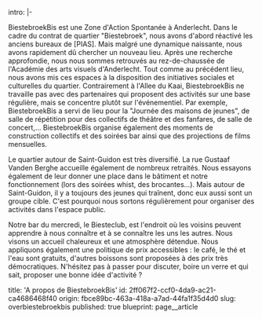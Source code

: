 intro: |-
  <p>BiestebroekBis est une Zone d'Action Spontanée à Anderlecht. Dans le cadre du contrat de quartier "Biestebroek", nous avons d'abord réactivé les anciens bureaux de [PIAS]. Mais malgré une dynamique naissante, nous avons rapidement dû chercher un nouveau lieu. Après une recherche approfondie, nous nous sommes retrouvés au rez-de-chaussée de l'Académie des arts visuels d'Anderlecht. Tout comme au précédent lieu, nous avons mis ces espaces à la disposition des initiatives sociales et culturelles du quartier. Contrairement à l'Allee du Kaai, BiestebroekBis ne travaille pas avec des partenaires qui proposent des activités sur une base régulière, mais se concentre plutôt sur l'événementiel. Par exemple, BiestebroekBis a servi de lieu pour la "Journée des maisons de jeunes", de salle de répétition pour des collectifs de théâtre et des fanfares, de salle de concert,... BiestebroekBis organise également des moments de construction collectifs et des soirées bar ainsi que des projections de films mensuelles.
  </p>
  <p>Le quartier autour de Saint-Guidon est très diversifié. La rue Gustaaf Vanden Berghe accueille également de nombreux retraités. Nous essayons également de leur donner une place dans le bâtiment et notre fonctionnement (lors des soirées whist, des brocantes...). Mais autour de Saint-Guidon, il y a toujours des jeunes qui traînent, donc eux aussi sont un groupe cible. C'est pourquoi nous sortons régulièrement pour organiser des activités dans l'espace public.
  </p>
  <p>Notre bar du mercredi, le Biesteclub, est l'endroit où les voisins peuvent apprendre à nous connaître et à se connaître les uns les autres. Nous visons un accueil chaleureux et une atmosphère détendue. Nous appliquons également une politique de prix accessibles : le café, le thé et l'eau sont gratuits, d'autres boissons sont proposées à des prix très démocratiques. N'hésitez pas à passer pour discuter, boire un verre et qui sait, proposer une bonne idée d'activité ?
  </p>
title: 'A propos de BiestebroekBis'
id: 2ff067f2-ccf0-4da9-ac21-ca4686468f40
origin: fbce89bc-463a-418a-a7ad-44fa1f35d4d0
slug: overbiestebroekbis
published: true
blueprint: page__article
